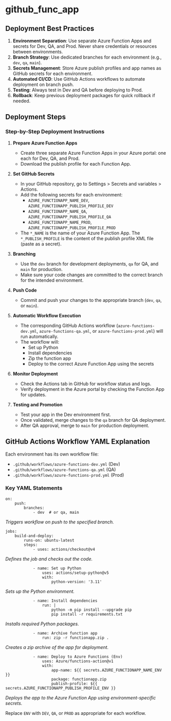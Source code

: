 
# github_func_app

## Deployment Best Practices

1. **Environment Separation**: Use separate Azure Function Apps and secrets for Dev, QA, and Prod. Never share credentials or resources between environments.
2. **Branch Strategy**: Use dedicated branches for each environment (e.g., `dev`, `qa`, `main`).
3. **Secrets Management**: Store Azure publish profiles and app names as GitHub secrets for each environment.
4. **Automated CI/CD**: Use GitHub Actions workflows to automate deployment on branch push.
5. **Testing**: Always test in Dev and QA before deploying to Prod.
6. **Rollback**: Keep previous deployment packages for quick rollback if needed.

## Deployment Steps

### Step-by-Step Deployment Instructions

1. **Prepare Azure Function Apps**
	- Create three separate Azure Function Apps in your Azure portal: one each for Dev, QA, and Prod.
	- Download the publish profile for each Function App.

2. **Set GitHub Secrets**
	- In your GitHub repository, go to Settings > Secrets and variables > Actions.
	- Add the following secrets for each environment:
	  - `AZURE_FUNCTIONAPP_NAME_DEV`, `AZURE_FUNCTIONAPP_PUBLISH_PROFILE_DEV`
	  - `AZURE_FUNCTIONAPP_NAME_QA`, `AZURE_FUNCTIONAPP_PUBLISH_PROFILE_QA`
	  - `AZURE_FUNCTIONAPP_NAME_PROD`, `AZURE_FUNCTIONAPP_PUBLISH_PROFILE_PROD`
	- The `*_NAME` is the name of your Azure Function App. The `*_PUBLISH_PROFILE` is the content of the publish profile XML file (paste as a secret).

3. **Branching**
	- Use the `dev` branch for development deployments, `qa` for QA, and `main` for production.
	- Make sure your code changes are committed to the correct branch for the intended environment.

4. **Push Code**
	- Commit and push your changes to the appropriate branch (`dev`, `qa`, or `main`).

5. **Automatic Workflow Execution**
	- The corresponding GitHub Actions workflow (`azure-functions-dev.yml`, `azure-functions-qa.yml`, or `azure-functions-prod.yml`) will run automatically.
	- The workflow will:
	  - Set up Python
	  - Install dependencies
	  - Zip the function app
	  - Deploy to the correct Azure Function App using the secrets

6. **Monitor Deployment**
	- Check the Actions tab in GitHub for workflow status and logs.
	- Verify deployment in the Azure portal by checking the Function App for updates.

7. **Testing and Promotion**
	- Test your app in the Dev environment first.
	- Once validated, merge changes to the `qa` branch for QA deployment.
	- After QA approval, merge to `main` for production deployment.

## GitHub Actions Workflow YAML Explanation

Each environment has its own workflow file:
- `.github/workflows/azure-functions-dev.yml` (Dev)
- `.github/workflows/azure-functions-qa.yml` (QA)
- `.github/workflows/azure-functions-prod.yml` (Prod)

### Key YAML Statements

```
on:
	push:
		branches:
			- dev  # or qa, main
```
*Triggers workflow on push to the specified branch.*

```
jobs:
	build-and-deploy:
		runs-on: ubuntu-latest
		steps:
			- uses: actions/checkout@v4
```
*Defines the job and checks out the code.*

```
			- name: Set up Python
				uses: actions/setup-python@v5
				with:
					python-version: '3.11'
```
*Sets up the Python environment.*

```
			- name: Install dependencies
				run: |
					python -m pip install --upgrade pip
					pip install -r requirements.txt
```
*Installs required Python packages.*

```
			- name: Archive function app
				run: zip -r functionapp.zip .
```
*Creates a zip archive of the app for deployment.*

```
			- name: Deploy to Azure Functions (Env)
				uses: Azure/functions-action@v1
				with:
					app-name: ${{ secrets.AZURE_FUNCTIONAPP_NAME_ENV }}
					package: functionapp.zip
					publish-profile: ${{ secrets.AZURE_FUNCTIONAPP_PUBLISH_PROFILE_ENV }}
```
*Deploys the app to the Azure Function App using environment-specific secrets.*

Replace `ENV` with `DEV`, `QA`, or `PROD` as appropriate for each workflow.
